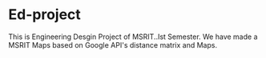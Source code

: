# Ed-project
This is Engineering Desgin Project of MSRIT..Ist Semester.
We have made a MSRIT Maps based on Google API's distance matrix and Maps.
